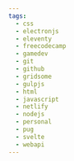 ```yaml
---
tags:
  - css
  - electronjs
  - eleventy
  - freecodecamp
  - gamedev
  - git
  - github
  - gridsome
  - gulpjs
  - html
  - javascript
  - netlify
  - nodejs
  - personal
  - pug
  - svelte
  - webapi
---
```

